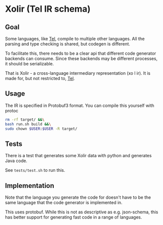 
# Xolir (Tel IR schema)

## Goal

Some languages, like [Tel](https://github.com/mverleg/tel), compile to multiple other languages. All the parsing and type checking is shared, but codegen is different.

To facilitate this, there needs to be a clear api that different code generator backends can consume. Since these backends may be different processes, it should be serializable.

That is Xolir - a cross-language intermediary representation (xo l ir). It is made for, but not restricted to, [Tel](https://github.com/mverleg/tel).

## Usage

The IR is specified in Protobuf3 format. You can compile this yourself with protoc 

```bash
rm -rf target/ &&\
bash run.sh build &&\
sudo chown $USER:$USER -R target/
```

## Tests

There is a test that generates some Xolir data with python and generates Java code.

See `tests/test.sh` to run this.

## Implementation

Note that the language you generate the code for doesn't have to be the same language that the code generator is implemented in.

This uses protobuf. While this is not as descriptive as e.g. json-schema, this has better support for generating fast code in a range of languages.

